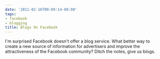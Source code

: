 ```yaml
---
date: '2011-02-16T00:09:14-08:00'
tags:
- facebook
- blogging
title: Blogs On Facebook
---
```


I'm surprised Facebook doesn't offer a blog service. What better way to create a new source of information for advertisers and improve the attractiveness of the Facebook community? Ditch the notes, give us blogs.
